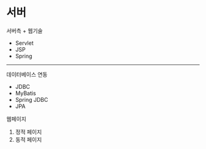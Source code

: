 # 서버


서버측 + 웹기술
- Servlet
- JSP
- Spring
---

데이터베이스 연동
- JDBC
- MyBatis
- Spring JDBC
- JPA


웹페이지 
1. 정적 페이지
2. 동적 페이지